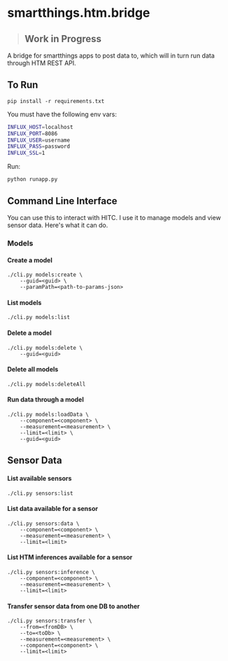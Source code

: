 # smartthings.htm.bridge

> ## Work in Progress

A bridge for smartthings apps to post data to, which will in turn run data through HTM REST API.

## To Run

    pip install -r requirements.txt

You must have the following env vars:

```bash
INFLUX_HOST=localhost
INFLUX_PORT=8086
INFLUX_USER=username
INFLUX_PASS=password
INFLUX_SSL=1
```

Run:

    python runapp.py
    

## Command Line Interface

You can use this to interact with HITC. I use it to manage models and view sensor data. Here's what it can do.

### Models

#### Create a model

    ./cli.py models:create \
        --guid=<guid> \
        --paramPath=<path-to-params-json>

#### List models

    ./cli.py models:list

#### Delete a model

    ./cli.py models:delete \
        --guid=<guid>

#### Delete all models

    ./cli.py models:deleteAll

#### Run data through a model

    ./cli.py models:loadData \
        --component=<component> \
        --measurement=<measurement> \
        --limit=<limit> \
        --guid=<guid>

## Sensor Data

#### List available sensors

    ./cli.py sensors:list


#### List data available for a sensor

    ./cli.py sensors:data \
        --component=<component> \
        --measurement=<measurement> \
        --limit=<limit>

#### List HTM inferences available for a sensor

    ./cli.py sensors:inference \
        --component=<component> \
        --measurement=<measurement> \
        --limit=<limit>

#### Transfer sensor data from one DB to another

    ./cli.py sensors:transfer \
        --from=<fromDB> \
        --to=<toDb> \
        --measurement=<measurement> \
        --component=<component> \
        --limit=<limit>
